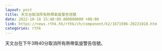 ```yaml
---
layout: post
title: 天文台取消所有熱帶氣旋警告信號
date: 2022-10-18 15:40:09.000000000 +08:00
link: https://news.rthk.hk/rthk/ch/component/k2/1671506-20221018.htm
categories: rthk
---
```


天文台在下午3時40分取消所有熱帶氣旋警告信號。
